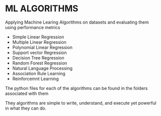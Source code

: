 # ML ALGORITHMS

Applying Machine Learing Algorithms on datasets and evaluating them using performance metrics

- Simple Linear Regression
- Multiple Linear Regression
- Polynomial Linear Regression
- Support vector Regression
- Decision Tree Regression
- Random Forest Regression
- Natural Language Processing
- Association Rule Learning
- Reinforcemnt Learning

The python files for each of the algorithms can be found in the folders associated with them

They algorithms are simple to write, understand, and execute yet powerful in what they can do.
